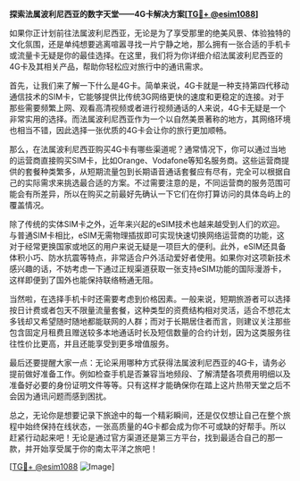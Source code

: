 **探索法属波利尼西亚的数字天堂——4G卡解决方案[[TG💪+ @esim1088](https://t.me/s/esim1088)]**

如果你正计划前往法属波利尼西亚，无论是为了享受那里的绝美风景、体验独特的文化氛围，还是单纯想要逃离喧嚣寻找一片宁静之地，那么拥有一张合适的手机卡或流量卡无疑是你的最佳选择。在这里，我们将为你详细介绍法属波利尼西亚的4G卡及其相关产品，帮助你轻松应对旅行中的通讯需求。

首先，让我们来了解一下什么是4G卡。简单来说，4G卡就是一种支持第四代移动通信技术的SIM卡，它能够提供比传统3G网络更快的速度和更稳定的连接。对于那些需要频繁上网、观看高清视频或者进行视频通话的人来说，4G卡无疑是一个非常实用的选择。而法属波利尼西亚作为一个以自然美景著称的地方，其网络环境也相当不错，因此选择一张优质的4G卡会让你的旅行更加顺畅。

那么，在法属波利尼西亚购买4G卡有哪些渠道呢？通常情况下，你可以通过当地的运营商直接购买SIM卡，比如Orange、Vodafone等知名服务商。这些运营商提供的套餐种类繁多，从短期流量包到长期语音通话套餐应有尽有，完全可以根据自己的实际需求来挑选最合适的方案。不过需要注意的是，不同运营商的服务范围可能会有所差异，所以在购买之前最好先确认一下它们在你打算访问的具体岛屿上的覆盖情况。

除了传统的实体SIM卡之外，近年来兴起的eSIM技术也越来越受到人们的欢迎。与普通SIM卡相比，eSIM无需物理插拔即可实现快速切换网络运营商的功能，这对于经常更换国家或地区的用户来说无疑是一项巨大的便利。此外，eSIM还具备体积小巧、防水抗震等特点，非常适合户外活动爱好者使用。如果你对这项新技术感兴趣的话，不妨考虑一下通过正规渠道获取一张支持eSIM功能的国际漫游卡，这样即便到了国外也能保持联络畅通无阻。

当然啦，在选择手机卡时还需要考虑到价格因素。一般来说，短期旅游者可以选择按日计费或者包天不限量流量套餐，这种类型的资费结构相对灵活，适合不想花太多钱却又希望随时随地都能联网的人群；而对于长期居住者而言，则建议关注那些包含固定月租费且赠送较多本地通话时长及短信数量的合约计划，因为这类服务往往性价比更高，并且还能享受到更多增值服务。

最后还要提醒大家一点：无论采用哪种方式获得法属波利尼西亚的4G卡，请务必提前做好准备工作。例如检查手机是否兼容当地频段、了解清楚各项费用明细以及准备好必要的身份证明文件等等。只有这样才能确保你在踏上这片热带天堂之后不会因为通讯问题而感到困扰。

总之，无论你是想要记录下旅途中的每一个精彩瞬间，还是仅仅想让自己在整个旅程中始终保持在线状态，一张高质量的4G卡都会成为你不可或缺的好帮手。所以赶紧行动起来吧！无论是通过官方渠道还是第三方平台，找到最适合自己的那一款，并开始享受属于你的南太平洋之旅吧！

[[TG💪+ @esim1088](https://t.me/s/esim1088) ![Image](https://i.postimg.cc/4NQfJmqS/Snipaste-2025-05-13-00-14-12.png)]